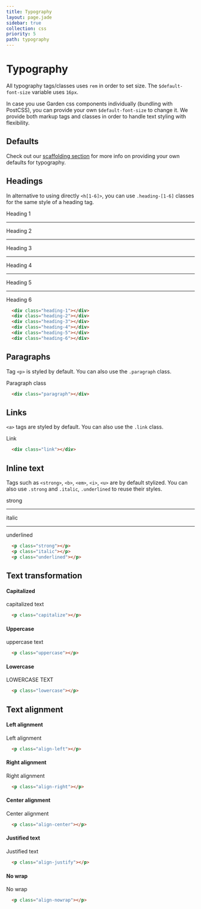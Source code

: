 ```yaml
---
title: Typography
layout: page.jade
sidebar: true
collection: css
priority: 5
path: typography
---
```


# Typography
All typography tags/classes uses `rem` in order to set size. The `$default-font-size` variable uses `16px`.

In case you use Garden css components individually (bundling with PostCSS), you can provide your own `$default-font-size` to change it.
We provide both markup tags and classes in order to handle text styling with flexibility.

## Defaults
Check out our [scaffolding section](scaffolding.md) for more info on providing your own defaults for typography.

## Headings

In alternative to using directly `<h[1-6]>`, you can use `.heading-[1-6]` classes for the same style of a heading tag.

<div class="example">
  <div class="heading-1">Heading 1</div>

  <hr />

  <div class="heading-2">Heading 2</div>

  <hr />

  <div class="heading-3">Heading 3</div>

  <hr />

  <div class="heading-4">Heading 4</div>

  <hr />

  <div class="heading-5">Heading 5</div>

  <hr />

  <div class="heading-6">Heading 6</div>
</div>

```html
  <div class="heading-1"></div>
  <div class="heading-2"></div>
  <div class="heading-3"></div>
  <div class="heading-4"></div>
  <div class="heading-5"></div>
  <div class="heading-6"></div>
```

## Paragraphs

Tag `<p>` is styled by default. You can also use the `.paragraph` class.

<div class="example">
  <div class="paragraph">Paragraph class</div>
</div>

```html
  <div class="paragraph"></div>
```

## Links

`<a>` tags are styled by default. You can also use the `.link` class.

<div class="example">
  <div class="link">Link</div>
</div>

```html
  <div class="link"></div>
```

## Inline text

Tags such as `<strong>`, `<b>`, `<em>`, `<i>`, `<u>` are by default stylized. You can also use `.strong` and `.italic`, `.underlined` to reuse their styles.

<div class="example">
  <div class="strong">strong</div>

  <hr>

  <div class="italic">italic</div>

  <hr>

  <div class="underlined">underlined</div>
</div>

```html
  <p class="strong"></p>
  <p class="italic"></p>
  <p class="underlined"></p>
```

## Text transformation


#### Capitalized
<div class="example">
  <p class="capitalize">capitalized text</p>
</div>

```html
  <p class="capitalize"></p>
```

#### Uppercase
<div class="example">
  <p class="uppercase">uppercase text</p>
</div>

```html
  <p class="uppercase"></p>
```

#### Lowercase
<div class="example">
  <p class="lowercase">LOWERCASE TEXT</p>
</div>

```html
  <p class="lowercase"></p>
```

## Text alignment

#### Left alignment
<div class="example">
  <p class="align-left">Left alignment</p>

</div>

```html
  <p class="align-left"></p>
```

#### Right alignment
<div class="example">
  <p class="align-right">Right alignment</p>
</div>

```html
  <p class="align-right"></p>
```

#### Center alignment
<div class="example">
  <p class="align-center">Center alignment</p>
</div>

```html
  <p class="align-center"></p>
```

#### Justified text
<div class="example">
  <p class="align-justify">Justified text</p>
</div>

```html
  <p class="align-justify"></p>
```

#### No wrap
<div class="example">
  <p class="align-nowrap">No wrap</p>
</div>

```html
  <p class="align-nowrap"></p>
```
